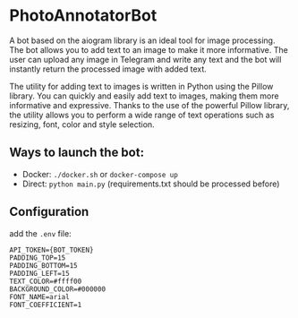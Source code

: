 # PhotoAnnotatorBot

A bot based on the aiogram library is an ideal tool for image processing. The bot allows you to add text to an image to make it more informative.
The user can upload any image in Telegram and write any text and the bot will instantly return the processed image with added text.

The utility for adding text to images is written in Python using the Pillow library. You can quickly and easily add text to images, making them more informative and expressive.
Thanks to the use of the powerful Pillow library, the utility allows you to perform a wide range of text operations such as resizing, font, color and style selection.

## Ways to launch the bot: 

* Docker: `./docker.sh` or `docker-compose up`
* Direct: `python main.py` (requirements.txt should be processed before)

## Configuration

add the `.env` file:

```
API_TOKEN={BOT_TOKEN}
PADDING_TOP=15
PADDING_BOTTOM=15
PADDING_LEFT=15
TEXT_COLOR=#ffff00
BACKGROUND_COLOR=#000000
FONT_NAME=arial
FONT_COEFFICIENT=1
```
